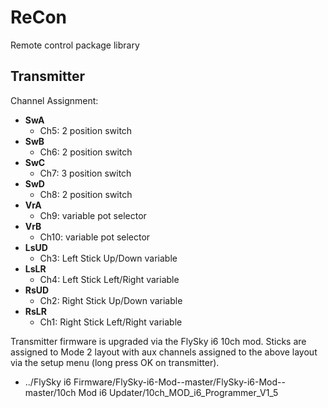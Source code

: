# ReCon
Remote control package library

## Transmitter
Channel Assignment:

- **SwA**
  - Ch5: 2 position switch
- **SwB**
  - Ch6: 2 position switch
- **SwC**
  - Ch7: 3 position switch
- **SwD**
  - Ch8: 2 position switch
- **VrA**
  - Ch9: variable pot selector
- **VrB**
  - Ch10: variable pot selector
- **LsUD**
  - Ch3: Left Stick Up/Down variable
- **LsLR**
  - Ch4: Left Stick Left/Right variable
- **RsUD**
  - Ch2: Right Stick Up/Down variable
- **RsLR**
  - Ch1: Right Stick Left/Right variable

Transmitter firmware is upgraded via the FlySky i6 10ch mod. Sticks are assigned to Mode 2 layout with aux channels assigned to the above layout via the setup menu (long press OK on transmitter).

- ../FlySky i6 Firmware/FlySky-i6-Mod--master/FlySky-i6-Mod--master/10ch Mod i6 Updater/10ch_MOD_i6_Programmer_V1_5
